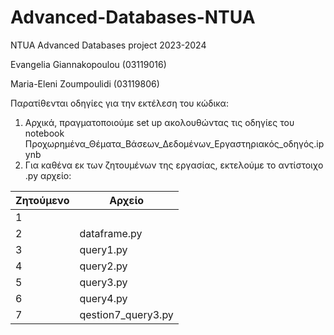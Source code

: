# Advanced-Databases-NTUA
NTUA Advanced Databases project 2023-2024 

Evangelia Giannakopoulou (03119016)

Maria-Eleni Zoumpoulidi (03119806)

Παρατίθενται οδηγίες για την εκτέλεση του κώδικα:
1) Αρχικά, πραγματοποιούμε set up ακολουθώντας τις οδηγίες του notebook Προχωρημένα_Θέματα_Βάσεων_Δεδομένων_Εργαστηριακός_οδηγός.ipynb
2) Για καθένα εκ των ζητουμένων της εργασίας, εκτελούμε το αντίστοιχο .py αρχείο:
   
                      
|   Ζητούμενο          |          Αρχείο                 |
|----------------------|---------------------------------| 
|1                     |                                 |
|2                     |dataframe.py                     |
|3                     |query1.py                        |
|4                     |query2.py                        |
|5                     |query3.py                        |
|6                     |query4.py                        |
|7                     |qestion7_query3.py               |
